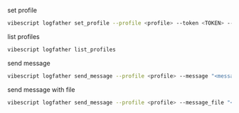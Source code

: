 set profile
```bash
vibescript logfather set_profile --profile <profile> --token <TOKEN> --chat_id <CHAT_ID>
```
list profiles 
```bash
vibescript logfather list_profiles
```

send message
```bash
vibescript logfather send_message --profile <profile> --message "<message>"
```

send message with file
```bash
vibescript logfather send_message --profile <profile> --message_file "<message.txt>"
```
